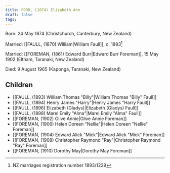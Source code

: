 ```yaml
---
title: FORD, (1874) Elizabeth Ann
draft: false
tags:
---
```

Born: 24 May 1874 (Christchurch, Canterbury, New Zealand)

Married: [[FAULL, (1870) William|William Faull]], c. 1893[^1]

Married: [[FOREMAN, (1861) Edward Burr|Edward Burr Foreman]], 15 May 1902 (Eltham, Taranaki, New Zealand)

Died: 9 August 1965 (Kaponga, Taranaki, New Zealand)


## Children
- [[FAULL, (1893) William Thomas "Billy"|William Thomas "Billy" Faull]]
- [[FAULL, (1894) Henry James "Harry"|Henry James "Harry Faull]]
- [[FAULL, (1896) Elizabeth (Gladys)|Elizabeth (Gladys) Faull]]
- [[FAULL, (1898) Marel Emily "Alma"|Marel Emily "Alma" Faull]]
- [[FOREMAN, (1902) Olive Annie|Olive Annie Foreman]]
- [[FOREMAN, (1906) Helen Doreen "Nellie"|Helen Doreen "Nellie" Foreman]]
- [[FOREMAN, (1904) Edward Alick "Mick"|Edward Alick "Mick" Foreman]]
- [[FOREMAN, (1908) Christopher Raymond "Ray"|Christopher Raymond "Ray" Foreman]]
- [[FOREMAN, (1910) Dorothy May|Dorothy May Foreman]]

[^1]: NZ marriages registration number 1893/1229
